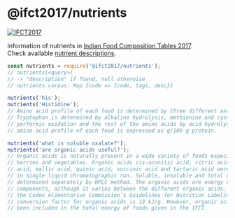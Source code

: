 # @ifct2017/nutrients

[![IFCT2017](http://ninindia.org/images/ifct_2017.png)](http://ninindia.org/ifct_2017.htm)

Information of nutrients in [Indian Food Composition Tables 2017].<br>
Check available [nutrient descriptions].

```javascript
const nutrients = require('@ifct2017/nutrients');
// nutrients(<query>)
// -> "description" if found, null otherwise
// nutrients.corpus: Map {code => {code, tags, desc}}

nutrients('his');
nutrients('Histidine');
// Amino acid profile of each food is determined by three different analyses.
// Tryptophan is determined by alkaline hydrolysis, methionine and cystine by
// performic oxidation and the rest of the amino acids by acid hydrolysis. The
// amino acid profile of each food is expressed as g/100 g protein.

nutrients('what is soluble oxalate?');
nutrients('are organic acids useful?');
// Organic acids is naturally present in a wide variety of foods especially fruits,
// berries and vegetables. Organic acids cis-aconitic acid, citric acid, fumaric
// acid, mallic acid, quinic acid, succinic acid and tartaric acid were determined
// in single liquid chromatographic run. Soluble, insoluble and total oxalates were
// determined separately by HPLC method. The organic acids are energy contributing
// components, although it varies between the different organic acids. According to
// the Codex Alimentarius Commission’s Guidelines for Nutrition Labeling, the energy
// conversion factor for organic acids is 13 kJ/g. However, organic acids have not
// been included in the total energy of foods given in the IFCT.
```


[Indian Food Composition Tables 2017]: http://ifct2017.com/
[nutrient descriptions]: https://github.com/ifct2017/nutrients/tree/master/assets
